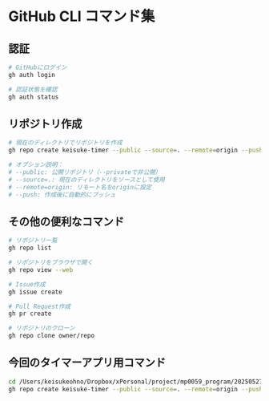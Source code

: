 # GitHub CLI コマンド集

## 認証
```bash
# GitHubにログイン
gh auth login

# 認証状態を確認
gh auth status
```

## リポジトリ作成
```bash
# 現在のディレクトリでリポジトリを作成
gh repo create keisuke-timer --public --source=. --remote=origin --push

# オプション説明：
# --public: 公開リポジトリ（--privateで非公開）
# --source=.: 現在のディレクトリをソースとして使用
# --remote=origin: リモート名をoriginに設定
# --push: 作成後に自動的にプッシュ
```

## その他の便利なコマンド
```bash
# リポジトリ一覧
gh repo list

# リポジトリをブラウザで開く
gh repo view --web

# Issue作成
gh issue create

# Pull Request作成
gh pr create

# リポジトリのクローン
gh repo clone owner/repo
```

## 今回のタイマーアプリ用コマンド
```bash
cd /Users/keisukeohno/Dropbox/xPersonal/project/mp0059_program/20250527_keisuke_sample/timer_app
gh repo create keisuke-timer --public --source=. --remote=origin --push --description "けいすけと一緒に時間管理！かわいいタイマーアプリ"
```
